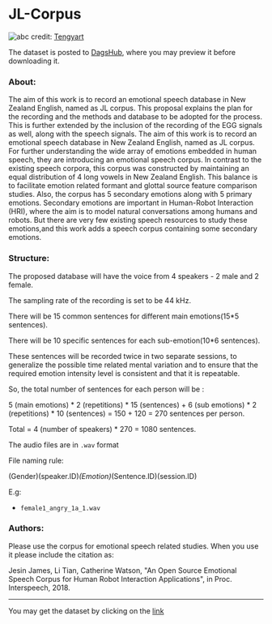 # JL-Corpus

![abc](https://images.unsplash.com/photo-1612232134966-a9b076b9fbe7?ixid=MnwxMjA3fDB8MHxwaG90by1wYWdlfHx8fGVufDB8fHx8&ixlib=rb-1.2.1&auto=format&fit=crop&w=2070&q=80)
credit: [Tengyart](https://unsplash.com/@tengyart)

The dataset is posted to [DagsHub](https://dagshub.com/hazalkl/JL-Corpus), where you may preview it before downloading it.

### About:
The aim of this work is to record an emotional speech database in New Zealand English, named as JL corpus.  This proposal explains the plan for the recording and the methods and database to be adopted for the process. This is further extended by the inclusion of the recording of the EGG signals as well, along with the speech signals. The aim of this work is to record an emotional speech database in New Zealand English, named as JL corpus. For further understanding the wide array of emotions embedded in human speech, they are introducing an emotional speech corpus. In contrast to the existing speech corpora, this corpus was constructed by maintaining an equal distribution of 4 long vowels in New Zealand English. This balance is to facilitate emotion related formant and glottal source feature comparison studies.  Also, the corpus has 5 secondary emotions along with 5 primary emotions. Secondary emotions are important in Human-Robot Interaction (HRI), where the aim is to model natural conversations among humans and robots. But there are very few existing speech resources to study these emotions,and this work adds a speech corpus containing some secondary emotions. 

### Structure:

The proposed database will have the voice from 4 speakers - 2 male and 2 female.

The sampling rate of the recording is set to be 44 kHz.

There will be 15 common sentences for different main emotions(15*5 sentences).

There will be 10 specific sentences for each sub-emotion(10*6 sentences).

These sentences will be recorded twice in two separate sessions, to generalize the possible time related mental variation and to ensure that the required emotion intensity level is consistent and that it is repeatable.

So, the total number of sentences for each person will be :

5 (main emotions) * 2 (repetitions) * 15 (sentences) + 6 (sub emotions) * 2 (repetitions) * 10 (sentences) = 150 + 120 = 270 sentences per person.

Total = 4 (number of speakers) * 270 = 1080 sentences.

The audio files are in `.wav` format

File naming rule:

(Gender)(speaker.ID)_(Emotion)_(Sentence.ID)(session.ID)

E.g:
+ `female1_angry_1a_1.wav`



### Authors:
Please use the corpus for emotional speech related studies. When you use it please include the citation as:

Jesin James, Li Tian, Catherine Watson, "An Open Source Emotional Speech Corpus for Human Robot Interaction Applications", in Proc. Interspeech, 2018.

---
You may get the dataset by clicking on the [link](https://www.kaggle.com/tli725/jl-corpus?select=README.md)